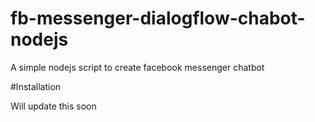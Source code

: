 # fb-messenger-dialogflow-chabot-nodejs
A simple nodejs script to create facebook messenger chatbot


#Installation

Will update this soon
